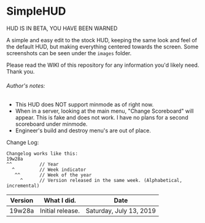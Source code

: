 # SimpleHUD
HUD IS IN BETA, YOU HAVE BEEN WARNED

A simple and easy edit to the stock HUD, keeping the same look and feel of the default HUD, but making everything centered towards the screen.
Some screenshots can be seen under the `images` folder.

Please read the WIKI of this repository for any information you'd likely need. Thank you.

###### Author's notes:
* This HUD does NOT support minmode as of right now.
* When in a server, looking at the main menu, "Change Scoreboard" will appear. This is fake and does not work. I have no plans for a second scoreboard under minmode.
* Engineer's build and destroy menu's are out of place.

Change Log:
```
Changelog works like this:
19w28a
^^			// Year
  ^			// Week indicator
   ^^		// Week of the year
     ^		// Version released in the same week. (Alphabetical, incremental)
```

|Version		| What I did.					| Date						|
|---------------|-------------------------------|---------------------------|
|19w28a			| Initial release. 				| Saturday, July 13, 2019	|
